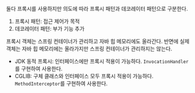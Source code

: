 
둘다 프록시를 사용하지만 의도에 따라 프록시 패턴과 데코레이터 패턴으로 구분한다.
1. 프록시 패턴: 접근 제어가 목적
2. 데코레이터 패턴: 부가 기능 추가


프록시 객체는 스프링 컨테이너가 관리하고 자바 힙 메모리에도 올라간다. 반면에 실제 객체는 자바 힙
메모리에는 올라가지만 스프링 컨테이너가 관리하지는 않는다.



- JDK 동적 프록시: 인터페이스에만 프록시 적용이 가능하다. `InvocationHandler`를 구현하여 사용한다.
- CGLIB: 구체 클래스와 인터페이스 모두 프록시 적용이 가능하다. `MethodInterceptor`를 구현하여 사용한다.
